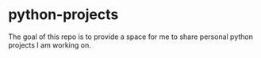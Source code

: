 # python-projects

The goal of this repo is to provide a space for me to share personal python projects I am working on.
